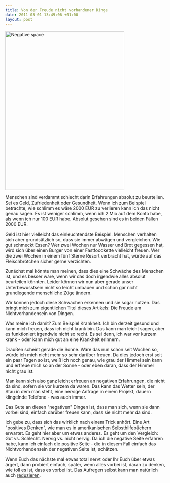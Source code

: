 ```yaml
---
title: Von der Freude nicht vorhandener Dinge
date: 2011-03-01 13:49:06 +01:00
layout: post
---
```

<div class="center">
<a href="http://www.flickr.com/photos/nh567/2776216280/" title="Negative space by NH567, on Flickr"><img src="http://farm4.static.flickr.com/3268/2776216280_cc9e0e4214.jpg" width="375" height="500" alt="Negative space" /></a>
</div>

Menschen sind verdammt schlecht darin Erfahrungen absolut zu beurteilen. Sei es Geld, Zufriedenheit oder Gesundheit. Wenn ich zum Beispiel betrachte, wie schlimm es wäre 2000 EUR zu verlieren kann ich das nicht genau sagen. Es ist weniger schlimm, wenn ich 2 Mio auf dem Konto habe, als wenn ich nur 100 EUR habe. Absolut gesehen sind es in beiden Fällen 2000 EUR.

Geld ist hier vielleicht das einleuchtendste Beispiel. Menschen verhalten sich aber grundsätzlich so, dass sie immer abwägen und vergleichen. Wie gut schmeckt Essen? Wer zwei Wochen nur Wasser und Brot gegessen hat, wird sich über einen Burger von einer Fastfoodkette vielleicht freuen. Wer die zwei Wochen in einem fünf Sterne Resort verbracht hat, würde auf das Fleischbrötchen sicher gerne verzichten.

Zunächst mal könnte man meinen, dass dies eine Schwäche des Menschen ist, und es besser wäre, wenn wir das doch irgendwie alles absolut beurteilen könnten. Leider können wir nun aber gerade unser Unterbewusstsein nicht so leicht umbauen und schon gar nicht grundlegende menschliche Züge ändern.

Wir können jedoch diese Schwächen erkennen und sie sogar nutzen. Das bringt mich zum eigentlichen Titel dieses Artikels: Die Freude am Nichtvorhandensein von Dingen.

Was meine ich damit? Zum Beispiel Krankheit. Ich bin derzeit gesund und kann mich freuen, dass ich nicht krank bin. Das kann man leicht sagen, aber es funktioniert irgendwie nicht so recht. Es sei denn, ich war vor kurzem krank - oder kann mich gut an eine Krankheit erinnern.

Draußen scheint gerade die Sonne. Wäre das nun schon seit Wochen so, würde ich mich nicht mehr so sehr darüber freuen. Da dies jedoch erst seit ein paar Tagen so ist, weiß ich noch genau, wie grau der Himmel sein kann und erfreue mich so an der Sonne - oder eben daran, dass der Himmel nicht grau ist.

Man kann sich also ganz leicht erfreuen an negativen Erfahrungen, die nicht da sind, sofern sie vor kurzem da waren. Das kann das Wetter sein, der Stau in dem man steht, eine nervige Anfrage in einem Projekt, dauern klingelnde Telefone - was auch immer. 

Das Gute an diesen "negativen" Dingen ist, dass man sich, wenn sie dann vorbei sind, einfach darüber freuen kann, dass sie nicht mehr da sind.

Ich gebe zu, dass sich das wirklich nach einem Trick anhört. Eine Art "positives Denken", wie man es in amerikanischen Selbsthilfebüchern erwartet. Es geht hier aber um etwas anderes. Es geht um den Vergleich: Gut vs. Schlecht. Nervig vs. nicht nervig. Da ich die negative Seite erfahren habe, kann ich einfach die positive Seite - die in diesem Fall einfach das Nichtvorhandensein der negativen Seite ist, schätzen.

Wenn Euch das nächste mal etwas total nervt oder Ihr Euch über etwas ärgert, dann probiert einfach, später, wenn alles vorbei ist, daran zu denken, wie toll es ist, dass es vorbei ist. Das Aufregen selbst kann man natürlich auch [reduzieren](/artikel/weniger-aufregen/).

